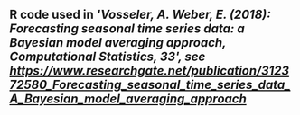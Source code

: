 ## R code used in *'Vosseler, A. Weber, E. (2018): Forecasting seasonal time series data: a Bayesian model averaging approach, Computational Statistics, 33', see https://www.researchgate.net/publication/312372580_Forecasting_seasonal_time_series_data_A_Bayesian_model_averaging_approach*
